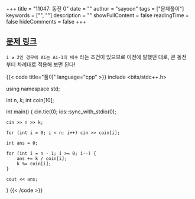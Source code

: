 +++
title = "11047: 동전 0"
date = ""
author = "sayoon"
tags = ["문제풀이"]
keywords = ["", ""]
description = ""
showFullContent = false
readingTime = false
hideComments = false
+++


## [문제 링크](https://www.acmicpc.net/problem/11047)


`i ≥ 2인 경우에 Ai는 Ai-1의 배수` 라는 조건이 있으므로 이전에 말했던 대로, 큰 동전 부터 차례대로 적용해 보면 된다!

{{< code title="풀이" language="cpp" >}}
include <bits/stdc++.h>

using namespace std;

int n, k;
int coin[10];

int main() {
	cin.tie(0);
	ios::sync_with_stdio(0);

	cin >> n >> k;

	for (int i = 0; i < n; i++)	cin >> coin[i];

	int ans = 0;

	for (int i = n - 1; i >= 0; i--) {
		ans += k / coin[i];
		k %= coin[i];
	}

	cout << ans;
}
{{< /code >}}

